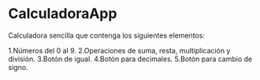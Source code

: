 # CalculadoraApp

Calculadora sencilla que contenga los siguientes elementos:

1.Números del 0 al 9.
2.Operaciones de suma, resta, multiplicación y división.
3.Botón de igual.
4.Botón para decimales.
5.Botón para cambio de signo.
